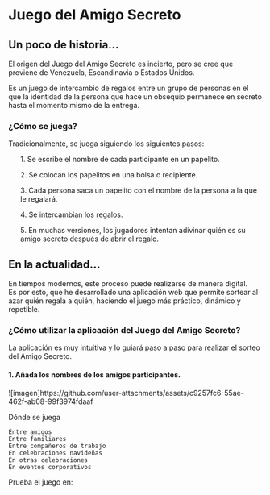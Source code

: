 <h1>Juego del Amigo Secreto</h1>
<h2>Un poco de historia...</h2>
<p>El origen del Juego del Amigo Secreto es incierto, pero se cree que proviene de Venezuela, Escandinavia o Estados Unidos.</p>
<p>Es un juego de intercambio de regalos entre un grupo de personas en el que la identidad de la persona que hace un obsequio permanece en secreto hasta el momento mismo de la entrega.</p>
<h3>¿Cómo se juega?</h3>
<p>Tradicionalmente, se juega siguiendo los siguientes pasos:<p>
<ol>1. Se escribe el nombre de cada participante en un papelito.<br></ol>
<ol>2. Se colocan los papelitos en una bolsa o recipiente.<br></ol>
<ol>3. Cada persona saca un papelito con el nombre de la persona a la que le regalará.</ol>
<ol>4. Se intercambian los regalos.</ol>
<ol>5. En muchas versiones, los jugadores intentan adivinar quién es su amigo secreto después de abrir el regalo.</ol>
<h2>En la actualidad...</h2>
<p>En tiempos modernos, este proceso puede realizarse de manera digital.<br>
Es por esto, que he desarrollado una aplicación web que permite sortear al azar quién regala a quién, haciendo el juego más práctico, dinámico y repetible.</p>
<h3>¿Cómo utilizar la aplicación del Juego del Amigo Secreto?</h3>

<p>La aplicación es muy intuitiva y lo guiará paso a paso para realizar el sorteo del Amigo Secreto.</p>
<h4>1. Añada los nombres de los amigos participantes.</h4>
![imagen]https://github.com/user-attachments/assets/c9257fc6-55ae-462f-ab08-99f3974fdaaf



Dónde se juega 

    Entre amigos
    Entre familiares
    Entre compañeros de trabajo
    En celebraciones navideñas
    En otras celebraciones
    En eventos corporativos
<p>Prueba el juego en: </p>
